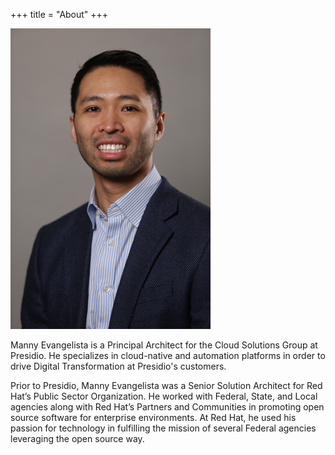 +++
title = "About"
+++

![Image](../images/manny.png)



Manny Evangelista is a Principal Architect for the Cloud Solutions Group at Presidio. He specializes in cloud-native and automation platforms in order to drive Digital Transformation at Presidio's customers.

Prior to Presidio, Manny Evangelista was a Senior Solution Architect for Red Hat’s Public Sector Organization. He worked with Federal, State, and Local agencies along with Red Hat’s Partners and Communities in promoting open source software for enterprise environments. At Red Hat, he used his passion for technology in fulfilling the mission of several Federal agencies leveraging the open source way. 
